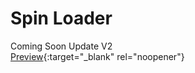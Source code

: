 # Spin Loader
Coming Soon Update V2<br/>
[Preview](https://htmlpreview.github.io/?https://github.com/fchrl03/spin-loader/blob/main/index.html "Spin Loader V1"){:target="_blank" rel="noopener"}
